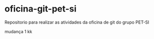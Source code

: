 # oficina-git-pet-si
Repositorio para realizar as atividades da oficina de git do grupo PET-SI

mudança 1 kk